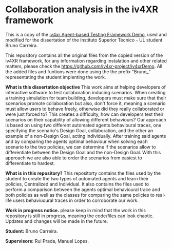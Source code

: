 # Collaboration analysis in the iv4XR framework


This is a copy of the [iv4xr Agent-based Testing Framework Demo](https://github.com/iv4xr-project/iv4xrDemo), used and modified for the dissertation of the Instituto Superior Técnico - UL student Bruno Carreira.

This repository contains all the original files from the copied version of the iv4XR framework, for any information regarding instalation and other related matters, please check the https://github.com/iv4xr-project/iv4xrDemo. All the added files and funtions were done using the the prefix "Bruno_" representating the student implenting the work.

**What is this dissertation objective** This work aims at helping developers of interactive software to test collaboration inducing scenarios. When creating a training simulation for team building, developers must make sure that their scenarios promote collaboration but also, don't force it, meaning a scenario must allow users to behave freely, otherwise did they really collaborated or were just forced to? This creates a difficulty, how can developers test their scenarios on their capability of allowing different behaviours? Our approach is based on using two different automated agents behavioural traces, one specifying the scenario's Design Goal, collaboration, and the other an example of a non-Design Goal, acting individually. After training said agents and by comparing the agents optimal behaviour when solving each scenario to the two policies, we can determine if the scenarios allow to differentiate between the Design Goal and the non-Design Goal. With this approach we are also able to order the scenarios from easiest to differentiate to hardest.

**What is in this repository?** This repositorty contains the files used by the student to create the two types of automated agents and learn their policies, Centralized and Individual. 
It also contains the files used to perform a comparison between the agents optimal behavioural trace and both policies as well as the classes for comparing the same policies to real-life users behaviuoural traces in order to corroborate our work.

**Work in progress notice.** please keep in mind that the work in this repository is still in progress, meaning the code/files can look chaotic. Updates and changes will be made in the future.

**Student:**
Bruno Carreira.

**Supervisors:**
Rui Prada,
Manuel Lopes.
